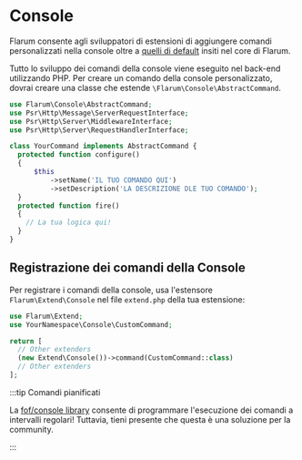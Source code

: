 # Console

Flarum consente agli sviluppatori di estensioni di aggiungere comandi personalizzati nella console oltre a [quelli di default](../console.md) insiti nel core di Flarum.

Tutto lo sviluppo dei comandi della console viene eseguito nel back-end utilizzando PHP. Per creare un comando della console personalizzato, dovrai creare una classe che estende `\Flarum\Console\AbstractCommand`.

```php
use Flarum\Console\AbstractCommand;
use Psr\Http\Message\ServerRequestInterface;
use Psr\Http\Server\MiddlewareInterface;
use Psr\Http\Server\RequestHandlerInterface;

class YourCommand implements AbstractCommand {
  protected function configure()
  {
      $this
          ->setName('IL TUO COMANDO QUI')
          ->setDescription('LA DESCRIZIONE DLE TUO COMANDO');
  }
  protected function fire()
  {
    // La tua logica qui!
  }
}
```

## Registrazione dei comandi della Console

Per registrare i comandi della console, usa l'estensore `Flarum\Extend\Console` nel file `extend.php` della tua estensione:

```php
use Flarum\Extend;
use YourNamespace\Console\CustomCommand;

return [
  // Other extenders
  (new Extend\Console())->command(CustomCommand::class)
  // Other extenders
];
```

:::tip Comandi pianificati

La [fof/console library](https://github.com/FriendsOfFlarum/console) consente di programmare l'esecuzione dei comandi a intervalli regolari! Tuttavia, tieni presente che questa è una soluzione per la community.

:::
